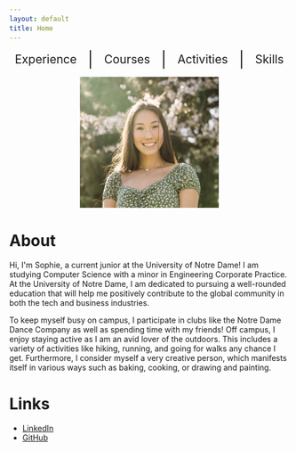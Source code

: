 ```yaml
---
layout: default
title: Home
---
```


<div style="display: flex; justify-content: space-around; align-items: center; text-align: center;">
  <a href="/experience/" style="text-decoration: none; font-size: 1.5em;">Experience</a> 
  <span style="font-size: 2em;">|</span> 
  <a href="/courses/" style="text-decoration: none; font-size: 1.5em;">Courses</a> 
  <span style="font-size: 2em;">|</span> 
  <a href="/activities/" style="text-decoration: none; font-size: 1.5em;">Activities</a> 
  <span style="font-size: 2em;">|</span> 
  <a href="/skills/" style="text-decoration: none; font-size: 1.5em;">Skills</a>
</div>

<p align="center">
  <img src="/assets/Sophie Chou Headshot.jpg" alt="Alt text" width="250" height="235">
</p>


# About
Hi, I'm Sophie, a current junior at the University of Notre Dame! I am studying Computer Science with a minor in Engineering Corporate Practice. At the University of Notre Dame, I am dedicated to pursuing a well-rounded education that will help me positively contribute to the global community in both the tech and business industries.

To keep myself busy on campus, I participate in clubs like the Notre Dame Dance Company as well as spending time with my friends! Off campus, I enjoy staying active as I am an avid lover of the outdoors. This includes a variety of activities like hiking, running, and going for walks any chance I get. Furthermore, I consider myself a very creative person, which manifests itself in various ways such as baking, cooking, or drawing and painting. 

# Links
- [LinkedIn](https://www.linkedin.com/in/sophiechou-/)
- [GitHub](https://github.com/sophiechou1)

